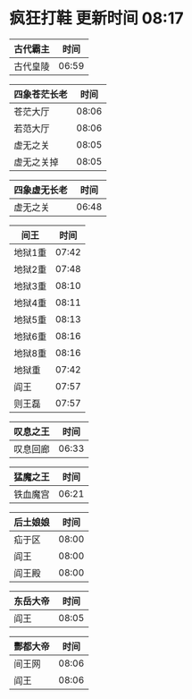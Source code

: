# 疯狂打鞋 更新时间 08:17

| 古代霸主   | 时间    |
|--------|-------|
| 古代皇陵 | 06:59 |

| 四象苍茫长老   | 时间    |
|--------|-------|
| 苍茫大厅 | 08:06 |
| 若范大厅 | 08:06 |
| 虚无之关 | 08:05 |
| 虚无之关掉 | 08:05 |

| 四象虚无长老   | 时间    |
|--------|-------|
| 虚无之关 | 06:48 |

| 间王   | 时间    |
|--------|-------|
| 地狱1重 | 07:42 |
| 地狱2重 | 07:48 |
| 地狱3重 | 08:10 |
| 地狱4重 | 08:11 |
| 地狱5重 | 08:13 |
| 地狱6重 | 08:16 |
| 地狱8重 | 08:16 |
| 地狱重 | 07:42 |
| 阎王 | 07:57 |
| 则王磊 | 07:57 |

| 叹息之王   | 时间    |
|--------|-------|
| 叹息回廊 | 06:33 |

| 猛魔之王   | 时间    |
|--------|-------|
| 铁血魔宫 | 06:21 |

| 后土娘娘   | 时间    |
|--------|-------|
| 疝于区 | 08:00 |
| 阎王 | 08:00 |
| 阎王殿 | 08:00 |

| 东岳大帝   | 时间    |
|--------|-------|
| 阎王 | 08:05 |

| 酆都大帝   | 时间    |
|--------|-------|
| 间王网 | 08:06 |
| 阎王 | 08:06 |